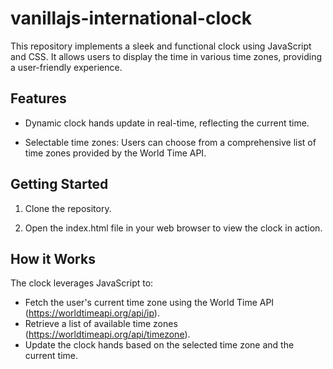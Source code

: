 # vanillajs-international-clock

This repository implements a sleek and functional clock using JavaScript and CSS. It allows users to display the time in various time zones, providing a user-friendly experience.

## Features

 - Dynamic clock hands update in real-time, reflecting the current time.

 - Selectable time zones: Users can choose from a comprehensive list of time zones provided by the World Time API.

## Getting Started

1. Clone the repository.

2. Open the index.html file in your web browser to view the clock in action.

## How it Works

The clock leverages JavaScript to:

 - Fetch the user's current time zone using the World Time API (https://worldtimeapi.org/api/ip).
 - Retrieve a list of available time zones (https://worldtimeapi.org/api/timezone).
 - Update the clock hands based on the selected time zone and the current time.

